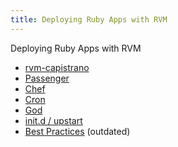 ```yaml
---
title: Deploying Ruby Apps with RVM
---
```


Deploying Ruby Apps with RVM

- [rvm-capistrano](/deployment/capistrano)
- [Passenger](/deployment/passenger)
- [Chef](/deployment/chef/)
- [Cron](/deployment/cron/)
- [God](/deployment/god/)
- [init.d / upstart](/deployment/init-d/)
- [Best Practices](/deployment/best-practices/) (outdated)
